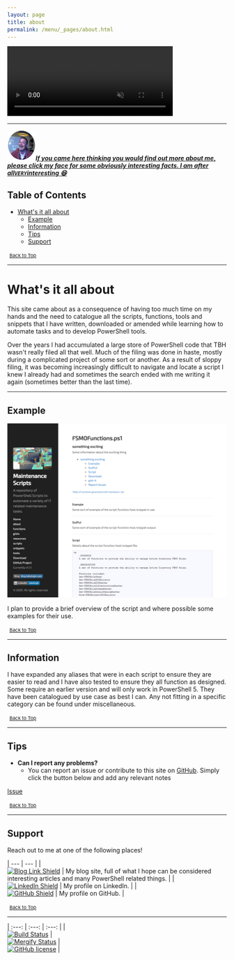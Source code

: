 ```yaml
---
layout: page
title: about
permalink: /menu/_pages/about.html
---
```


<video width="380" height="160" controls autoplay loop muted>
    <source src="/assets/menu/about.mp4" type="video/mp4">
    Your browser does not support the video tag.
</video>

---

<a href="https://www.linkedin.com/in/lukeleigh"><img src="/assets/images/hangout_profile_pic_circle.jpg" title="Profile" alt="PoshProfile" height="70" width="65">**_If you came here thinking you would find out more about me, please click my face for some obviously interesting facts. I am after all`VERY`interesting 😆_**</a>

## Table of Contents

- [What's it all about](#whats-it-all-about)
  - [Example](#example)
  - [Information](#information)
  - [Tips](#tips)
  - [Support](#support)

<span style="font-size:11px;"><a href="#"><i class="fas fa-caret-up" aria-hidden="true" style="color: white; margin-right:5px;"></i>Back to Top</a></span>

---

# What's it all about

This site came about as a consequence of having too much time on my hands and the need to catalogue all the scripts, functions, tools and snippets that I have written, downloaded or amended while learning how to automate tasks and to develop PowerShell tools.

Over the years I had accumulated a large store of PowerShell code that TBH wasn't really filed all that well. Much of the filing was done in haste, mostly during a complicated project of some sort or another. As a result of sloppy filing, it was becoming increasingly difficult to navigate and locate a script I knew I already had and sometimes the search ended with me writing it again (sometimes better than the last time).

---

## Example

[![Example](/assets/images/About/example1.png)](/_posts/functions/FSMOFunctions/)

I plan to provide a brief overview of the script and where possible some examples for their use.

<span style="font-size:11px;"><a href="#"><i class="fas fa-caret-up" aria-hidden="true" style="color: white; margin-right:5px;"></i>Back to Top</a></span>

---

## Information

I have expanded any aliases that were in each script to ensure they are easier to read and I have also tested to ensure they all function as designed. Some require an earlier version and will only work in PowerShell 5. They have been catalogued by use case as best I can. Any not fitting in a specific category can be found under miscellaneous.

<span style="font-size:11px;"><a href="#"><i class="fas fa-caret-up" aria-hidden="true" style="color: white; margin-right:5px;"></i>Back to Top</a></span>

---

## Tips

- **Can I report any problems?**
  - You can report an issue or contribute to this site on <a href="https://github.com/BanterBoy/scripts-blog/issues">GitHub</a>. Simply click the button below and add any relevant notes

<a class="github-button" href="https://github.com/BanterBoy/scripts-blog/issues/new?title=Enter Title&body=Please add a description of the issue." data-show-count="true" aria-label="Issue BanterBoy/scripts-blog on GitHub">Issue</a>

<span style="font-size:11px;"><a href="#"><i class="fas fa-caret-up" aria-hidden="true" style="color: white; margin-right:5px;"></i>Back to Top</a></span>

---

## Support

Reach out to me at one of the following places!

| --- | --- |
| <br><a class="sidebar-nav-item" href="https://blog.lukeleigh.com/"><img src="https://img.shields.io/badge/Blog-blog.lukeleigh.com-2A6496.svg" alt="Blog Link Shield"></a> | My blog site, full of what I hope can be considered interesting articles and many PowerShell related things. |
| <br><a class="sidebar-nav-item" href="https://www.linkedin.com/in/lukeleigh"><img src="https://img.shields.io/badge/LinkedIn-lukeleigh-0077B5.svg?logo=LinkedIn" alt="LinkedIn Shield"></a> | My profile on LinkedIn. |
| <br><a class="sidebar-nav-item" href="https://github.com/BanterBoy"><img src="https://img.shields.io/badge/GitHub-BanterBoy-blue?logo=GitHub" alt="GitHub Shield"></a> | My profile on GitHub. |

<span style="font-size:11px;"><a href="#"><i class="fas fa-caret-up" aria-hidden="true" style="color: white; margin-right:5px;"></i>Back to Top</a></span>

---

| :---: | :---: | :---: |
| <br>[![Build Status](https://dev.azure.com/luke-leigh/github-repo/_apis/build/status/BanterBoy.scripts-blog?branchName=master)](https://dev.azure.com/luke-leigh/github-repo/_build/latest?definitionId=2&branchName=master) | <br>[![Mergify Status][mergify-status]][mergify] | <br>[![GitHub license](https://img.shields.io/github/license/BanterBoy/scripts-blog?color=orange&label=GitHub%20License&logo=github&style=plastic)](https://github.com/BanterBoy/scripts-blog/blob/master/LICENSE) |

[mergify]: https://mergify.io
[mergify-status]: https://img.shields.io/endpoint.svg?url=https://gh.mergify.io/badges/BanterBoy/scripts-blog&style=plastic
